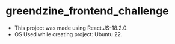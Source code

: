 # greendzine_frontend_challenge

- This project was made using React.JS-18.2.0.
- OS Used while creating project: Ubuntu 22.


